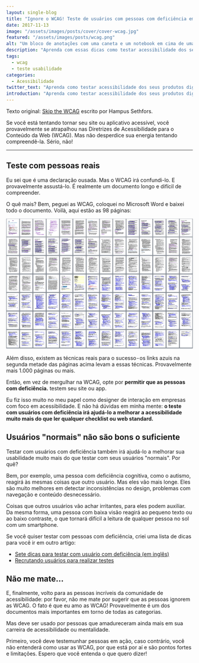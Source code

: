 ```yaml
---
layout: single-blog
title: "Ignore o WCAG! Teste de usuários com pessoas com deficiência em vez disso."
date: 2017-11-13
image: "/assets/images/posts/cover/cover-wcag.jpg"
featured: "/assets/images/posts/wcag.png"
alt: "Um bloco de anotações com uma caneta e um notebook em cima de uma mesa marrom"
description: "Aprenda com essas dicas como testar acessibilidade dos seus produtos digitais da forma correta"
tags:
  - wcag
  - teste usabilidade
categories: 
  - Acessibilidade
twitter_text: "Aprenda como testar acessibilidade dos seus produtos digitais da forma correta"
introduction: "Aprenda como testar acessibilidade dos seus produtos digitais da forma correta"
---
```


Texto original: [Skip the WCAG](https://axesslab.com/skip-the-wcag/) escrito por Hampus Sethfors.

Se você está tentando tornar seu site ou aplicativo acessível, você provavelmente se atrapalhou nas Diretrizes de Acessibilidade para o Conteúdo da Web (WCAG). Mas não desperdice sua energia tentando compreendê-la. Sério, não!

---

## Teste com pessoas reais

Eu sei que é uma declaração ousada. Mas o WCAG irá confundi-lo. E provavelmente assustá-lo. É realmente um documento longo e difícil de compreender.

O quê mais? Bem, peguei as WCAG, coloquei no Microsoft Word e baixei todo o documento. Voilà, aqui estão as 98 páginas:

<!-- Incluir max-width: 100% height: auto -->

![98 páginas da documentação do WCAG 2.0](/img/posts/wcag.png)

Além disso, existem as técnicas reais para o sucesso - os links azuis na segunda metade das páginas acima levam a essas técnicas. Provavelmente mais 1.000 páginas ou mais.</p>

Então, em vez de mergulhar na WCAG, opte por **permitir que as pessoas com deficiência.** testem seu site ou app.

Eu fiz isso muito no meu papel como designer de interação em empresas com foco em acessibilidade. E não há dúvidas em minha mente: **o teste com usuários com deficiência irá ajudá-lo a melhorar a acessibilidade muito mais do que ler qualquer checklist ou web standard.**

## Usuários "normais" não são bons o suficiente

Testar com usuários com deficiência também irá ajudá-lo a melhorar sua usabilidade muito mais do que testar com seus usuários "normais". Por quê?

Bem, por exemplo, uma pessoa com deficiência cognitiva, como o autismo, reagirá às mesmas coisas que outro usuário. Mas eles vão mais longe. Eles são muito melhores em detectar inconsistências no design, problemas com navegação e conteúdo desnecessário.

Coisas que outros usuários vão achar irritantes, para eles podem auxiliar. Da mesma forma, uma pessoa com baixa visão reagirá ao pequeno texto ou ao baixo contraste, o que tornará difícil a leitura de qualquer pessoa no sol com um smartphone.

Se você quiser testar com pessoas com deficiência, criei uma lista de dicas para você ir em outro artigo:

- [Sete dicas para testar com usuário com deficiência (em inglês)](https://axesslab.com/seven-tips-for-user-testing-with-users-with-disabilities/)
- [Recrutando usuários para realizar testes](https://axesslab.com/user-testing/)

## Não me mate…

E, finalmente, volto para as pessoas incríveis da comunidade de acessibilidade: por favor, não me mate por sugerir que as pessoas ignorem as WCAG. O fato é que eu amo as WCAG! Provavelmente é um dos documentos mais importantes em torno de todas as categorias.

Mas deve ser usado por pessoas que amadureceram ainda mais em sua carreira de acessibilidade ou mentalidade.

Primeiro, você deve testemunhar pessoas em ação, caso contrário, você não entenderá como usar as WCAG, por que está por aí e são pontos fortes e limitações. Espero que você entenda o que quero dizer!
